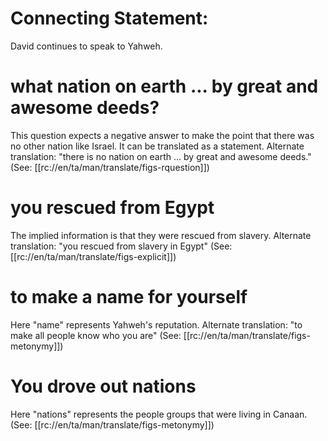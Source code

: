 # Connecting Statement:

David continues to speak to Yahweh.

# what nation on earth ... by great and awesome deeds?

This question expects a negative answer to make the point that there was no other nation like Israel. It can be translated as a statement. Alternate translation: "there is no nation on earth ... by great and awesome deeds." (See: [[rc://en/ta/man/translate/figs-rquestion]])

# you rescued from Egypt

The implied information is that they were rescued from slavery. Alternate translation: "you rescued from slavery in Egypt" (See: [[rc://en/ta/man/translate/figs-explicit]])

# to make a name for yourself

Here "name" represents Yahweh's reputation. Alternate translation: "to make all people know who you are" (See: [[rc://en/ta/man/translate/figs-metonymy]])

# You drove out nations

Here "nations" represents the people groups that were living in Canaan. (See: [[rc://en/ta/man/translate/figs-metonymy]])

